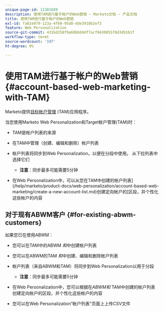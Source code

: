 ```yaml
---
unique-page-id: 11381689
description: 使用TAM进行基于帐户的Web营销 — Marketo文档 — 产品文档
title: 使用TAM进行基于帐户的Web营销
exl-id: fa81e979-123a-4f60-95d0-dde3918b2ef3
feature: Web Personalization
source-git-commit: 431bd258f9a68bbb9df7acf043085578d3d91b1f
workflow-type: tm+mt
source-wordcount: '197'
ht-degree: 0%

---
```


# 使用TAM进行基于帐户的Web营销 {#account-based-web-marketing-with-TAM}

Marketo提供[目标帐户管理](/help/marketo/product-docs/target-account-management/setup-tam/target-account-management-overview.md) (TAM)应用程序。

当您使用Marketo Web Personalization和Target帐户管理(TAM)时：

* TAM是帐户列表的来源
* 在TAM中管理（创建、编辑和删除）帐户列表
* 帐户列表将同步到Web Personalization，以便在分段中使用。 从下拉列表中选择它们

   * **注意**：同步最多可能需要5分钟

* 在Web Personalization中，可以从您在TAM中创建的帐户列表](/help/marketo/product-docs/web-personalization/account-based-web-marketing/create-a-new-account-list.md)创建定向帐户的[区段，并个性化这些帐户的内容

## 对于现有ABWM客户 {#for-existing-abwm-customers}

如果您已在使用ABWM：

* 您可以在TAM中的ABWM _和_&#x200B;中创建帐户列表
* 您可以在ABWM的TAM _和_&#x200B;中创建、编辑和删除帐户列表
* 帐户列表（来自ABWM和TAM）将同步到Web Personalization以用于分段

   * **注意**：同步最多可能需要5分钟

* 在Web Personalization中，您可以根据在&#x200B;_ABWM和_ TAM中创建的帐户列表创建定向帐户的区段，并个性化这些帐户的内容
* 您可以在Web Personalization“帐户列表”页面上上传CSV文件
